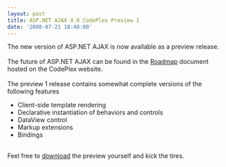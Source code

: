 ```yaml
---
layout: post
title: ASP.NET AJAX 4.0 CodePlex Preview 1
date: '2008-07-21 18:40:00'
---
```


<div xmlns="http://www.w3.org/1999/xhtml">The new version of ASP.NET AJAX is now available as a preview release.<br><br>The future of ASP.NET AJAX can be found in the <a href="http://www.codeplex.com/aspnet/Release/ProjectReleases.aspx?ReleaseId=14924">Roadmap</a> document hosted on the CodePlex website.<br><br>The preview 1 release contains somewhat complete versions of the following features<br><ul><li>Client-side template rendering</li><li>Declarative instantiation of behaviors and controls</li><li>DataView control</li><li>Markup extensions</li><li>Bindings</li></ul><br>Feel free to <a href="http://www.codeplex.com/aspnet/Release/ProjectReleases.aspx?ReleaseId=15511">download</a> the preview yourself and kick the tires.</div>